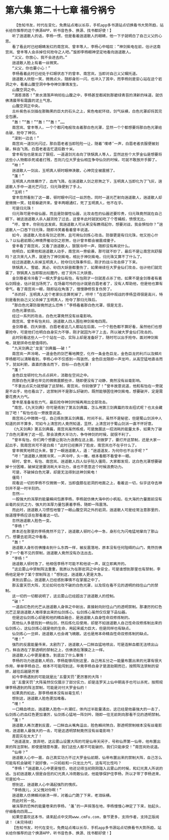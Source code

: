 # 第六集 第二十七章 福兮祸兮
        【告知书友，时代在变化，免费站点难以长存，手机app多书源站点切换看书大势所趋，站长给你推荐的这个换源APP，听书音色多、换源、找书都好使！】
       听了逍遥散人的话，李杨一愣，但是看着逍遥散人的眼睛，他一下子就明白了自己义父的心思。
       看了看此时已经眼睛发红的南宫岚、曾丰等人，李杨心中暗叹：“神剑紫电在前，估计这南宫岚、曾丰等人会杀掉任何抢夺之人吧。”旋即李杨眼神坚定地看向逍遥散人。
       “义父，你放心，我不会进去的。”
       逍遥散人脸上有着一丝微笑。
       “义父，你也要小心！”
       李杨看着此时已经处于红眼状态下的曾丰、南宫岚，当即对自己义父嘱托道。
       逍遥散人欣慰一笑，微微点头，随即身形一闪，也冲入了其中，而李杨则是安心站在这个岩洞之中，看着山腹空洞中争夺神剑事情发生。
       山腹空洞之中。
       “滴答滴答！”泉水滴落声响彻在山腹之中，李杨甚至都闻到那碧绿青苔的清新的味道，就仿佛清晨带有霜露的泥土气息。
       山腹空洞正中央。
       古朴紫色长剑插在那黝黑的巨大的石头之上，紫色电蛇环绕，剑气纵横，白色光罩却将其完全包裹。
       “轰！”“轰！”“轰！”“轰！”……
       南宫岚、曾丰等人，一个个都闪电般攻击着那白色光罩，显然一个个都想要将那白色光罩给击破，抢夺了神剑。
       “滚到一边去！”
       南宫岚一道剑光闪过，那白眉老者当即险险一让，随着‘噗哧’一声，白眉老者衣服便被划破，鲜血飞溅，白眉老者连忙退后数十米。
       曾丰有怡也是发出了狠招，一道道剑光击向了铁锅真人等人，显然这些个大罗金仙是想要将这些小人物都杀死或者打残，否则几位大罗金仙相互争夺仙剑的时候，可就不敢放开手脚了。
       “咻！”
       逍遥散人一剑出，玉明真人顿时眼神涣散，心神完全被震撼了。
       “蓬！”
       玉明真人肉体爆炸了，血肉飞溅，在逍遥散人剑之悲煞之下，玉明真人当即化为了飞灰，逍遥散人手中一道光芒闪过，归元珠便到了手上。
       “玉明！”
       曾丰忽然看到了这一幕，顿时眼中闪过一丝厉色，同时一道光芒射向逍遥散人，逍遥散人却是微微一笑，轻易躲避开来。曾丰两眼通红，死了玉明真人，他不在乎。
       可是归元珠！
       归元珠可是中级仙器，而且是防御性仙器，比攻击性的仙器还要珍贵，归元珠竟然就在自己眼下，被这逍遥散人杀人越货抢了过去，这曾丰此时就犹如吃了个苍蝇般，愤恨无比。
       “哼，曾丰，你别在这发疯，我逍遥散人可从来没有瞧得起你，想要对战，我会惧怕你？”逍遥散人一口吞下归元珠，随即冷笑着看着曾丰说道。
       如今，逍遥散人攻击有剑之悲煞，且可用仙剑炼心攻击。防御更是有归元珠，他又担心什么？以仙君前期心神境界催动剑之悲煞，估计曾丰都会被震成傻子。
       曾丰看了南宫岚，又看了逍遥散人，狠狠冷哼一声，随即没有再说什么。
       他明白，如果他和逍遥散人动手，南宫岚一旁偷袭，那可就不妙了，最后不是让南宫岚舒服吗？这次来凡人界，就是为了神剑紫电，相比于神剑紫电，归元珠又算不了什么了。
       经过逍遥散人杀掉玉明真人，抢夺归元珠事件后，刚才的战斗攻击停了下来。
       铁锅真人、雪姬、真必、砂四大妖兽都重伤了，如果继续任大罗金仙们攻击，估计他们就完蛋了，铁锅真人当即取出纭膻丹，给了另外三大妖兽。
       金剑尊者冷冷看了一眼大罗金仙有怡，有怡刚才一剑就差点杀了他，如果不是金剑尊者有着仙剑翔金，估计就当场死了。在场最可怜的估计就是白眉老者了，没有人帮助他，但是他也算有骨气，看了南宫岚一眼，随即站在角落了，慢慢静修恢复伤势了。
       “杀的好，玉明真人这个老家伙总算死掉了，哼哼！”在岩洞中观战的李杨显得很是高兴，特别是看到自己义父杀掉了玉明真人，抢夺了那归元珠后。
       “那白色光罩防御竟然这么恐怖！”李杨看着那白色光罩，很是无言。
       白色光罩依旧。
       经过一系列的攻击，白色光罩竟然没有丝毫影响。
       南宫岚、曾丰有怡夫妇、逍遥散人四人围在神剑紫电四周。
       金剑尊者、四大妖兽、白眉老者这几人都站在后面，一个个脸色都不算好看，虽然他们也想要抢夺，可是他们也明白自身实力不够，刚才就因为冲了上去，所以被大罗金仙们攻击的。
       此时别看这些人一个个站在一边，实际上却是准备好了，随时可以出手抢夺。面对神剑紫电，就是拼命也是值得的。
       “九天剑典之‘龙变’剑典篇——破！”
       南宫岚一声冷喝，一道金色的剑芒蓦地腾空，化作一条金色巨龙，金色巨龙的利爪以及鳞片李杨都可以清晰看到，李杨心中不仅感到一阵骇然，金色巨龙随即一声龙吟，从高空猛地直击而下，犹如利箭，直直的轰击而下，目标——白色光罩！
       “蓬！”
       金色巨龙顿时化为点点碎片，消散在空间之中。
       而那白色光罩也罕见的微微震颤些许，随即便没有了动静，竟然没有丝毫影响。
       “不拿出点实力就想破了这禁制，南宫岚，你别做梦了！”曾丰故意说道，他和有怡在一旁就是不出手，他也看出了，这禁制并不是那么好破的，既然能够困住神剑紫电，想要破开，定是需要花费大力气。
       曾丰是准备省些力气，最后抢夺神剑时候再用出全部攻击。
       “南宫，《九天剑典》你可是练到了第五剑典篇，怎么用第三剑典篇的攻击招式呢？也太会藏拙了吧！”有怡也在一旁故意说道。
       南宫岚心中微微一怔，自己练到第五剑典篇，时间不长，虽然不是秘密，但是蜀山剑派中人知道的并不算多，可如今上清宫的人竟然知道，显然，上清宫对于蜀山剑派一直不怀好意。
       《九天剑典》第五剑典篇，南宫岚虽然练成，可是施展这一招消耗的能量太多，如果为了破了白色光罩用了这一招，那会浪费大半功力，争夺神剑的时候，就很不利了。
       “曾丰有怡，你们两个想要让我功力浪费在这上面，别做梦了，要打开这禁制，还是大家一起出手，我南宫岚可不是白痴！”此时已经撕开了脸皮，南宫岚也不在乎什么了。
       曾丰微笑地转过头来，瞥了一眼逍遥散人，道：“逍遥道友，为何你也不出手呢？”
       “哼！”逍遥散人微微冷笑，一声冷哼，头一撇，根本看都不看曾丰一眼。
       顿时，曾丰、有怡、南宫岚、逍遥散人四人似乎陷入僵局，大家都发现，这白色光罩想要破掉十分困难，破掉定是要消耗大半功力，谁也不愿意这个时候浪费功力。
       可是，不破掉白色光罩，却是无法得到这神剑紫电！
       僵局！
       观看这一切的李杨不仅微微一笑，当即盘膝在岩洞的地面之上，看着这一切，似乎这夺去神剑并不是一时半刻的。
       忽然——
       一股强大的浑厚的能量瞬间包裹李杨，李杨就仿佛大海中的小帆船，在大海的力量面前没有丝毫的反抗之力，强大的浑厚力量包裹着李杨，随即一阵震荡。
       而此时，逍遥散人习惯性地瞥了一眼山腹空洞之外的岩洞，逍遥散人可是经常注意那里的，按道理李杨应该在那看着这一切。
       忽然逍遥散人脸色一变。
       “李杨！”
       原本还在那里的李杨竟然不见了，逍遥散人顿时心中一急，身形化为闪电猛地窜向了那山门，想要去岩洞之中看看。
       “轰！”
       逍遥散人身形仿佛撞击到什么东西一样，被反震落地，原本没有任何阻碍的山门，竟然仿佛多了一个看不见的禁制，逍遥散人竟然没有办法出去。
       “李杨！”
       逍遥散人顿时急了，他相信李杨不可能不和他说一声，就立即离开的。
       “这云雾山中禁制阵法重重，我原以为在那岩洞之中会安全，可是谁想到那里也有禁制，李杨他定是中了某个禁制阵法！”想到这，逍遥散人更是大急。
       来到云雾山，逍遥散人已经感到事情不在掌握之中了。
       那五雷天罚大阵，无论如何也攻不破的白色光罩，以及现在看不见的透明的挡住山门的禁制。
       这一切的一切都说明了，这云雾山已经超出了逍遥散人的控制。
       “破！”
       一道血红色的光芒从逍遥散人身体之中射出，直接射向封住山门的透明禁制。那凄厉的红色光芒正是逍遥散人难得拿出来的仙剑炼心。仙剑炼心虽然仅仅是下品仙器。
       但是这仙剑炼心却是和他的精血融合，是逍遥散人自身性命双修炼制的。
       其他仙人多是找到一柄仙剑，然后炼化后使用，却是不如逍遥散人自己性命双修炼制出来的仙剑炼心，这仙剑炼心就是他的生命，用起来威力巨大，但是同样也有缺点。
       仙剑炼心一旦碎，逍遥散人也会魂飞魄散。这也是用本命精血性命双修炼制的缺点。
       “噗！”
       强烈的反震能量传来，太剧烈了，逍遥散人一口鲜血猛地喷出，可是连鲜血都无法喷出山门，鲜血洒在了那透明的禁制之上，仿佛洒在薄膜之上一样。
       逍遥散人心中更是着急，到底出了什么事情！
       李杨的功力逍遥散人明白，李杨能够闯到这里，自己用五分之一能量布置出来的光罩有很大作用，单单李杨自己，根本不可能闯到这，毕竟李杨自身才是渡劫期而已，按照阵法禁制的安排，越往后越是厉害
       如今李杨遇到的可能就是比‘五雷天罚’更厉害的大阵！
       这‘五雷天罚’大阵虽然仅仅展示了部分实力，却是连罗天上仙中期高手也可以杀死，按照规律李杨遇到的阵法禁制，可能是对付大罗金仙的！
       如果真的如此，那李杨根本没有丝毫生机！
       想到这，逍遥散人脸色更加难看。
       “噗！”
       一口精血喷出，逍遥散人脸色一片潮红，体内过半能量涌出，这已经是他最强大的一击了，仙剑炼心的血红色更加凄厉，仙剑炼心猛地一阵剑吟，随即一往无前刺向那看不见的透明禁制。
       “蓬！”
       逍遥散人再次遭到反震，一口鲜血从嘴角溢出，脸色瞬间煞白，那透明禁制根本没有丝毫影响，逍遥散人最强大的一击，可是这透明禁制竟然没有丝毫影响？
       差距实在太大了！
       “逍遥道友，放弃吧，这云雾山设置大阵的可是仙帝天闲子，号称仙界第一仙帝，他布置出来的阵法禁制，即使是随意布置，我们这些人都不可能破的，我们只能承受！”南宫岚劝说道。
       “仙帝？”
       逍遥散人心中一震，自己真实功力不过大罗金仙前期，仙帝布置出来的禁制大阵，自己怎么可能有机会破呢？就好像，一只蚂蚁和一只龙比力气，这有可比性吗？
       “李杨！”逍遥散人心中更是惶恐，他还记得当初刚刚踏入云雾山的时候，和幻光真人所说的话。当初逍遥散人很是自信的幻光真人冷雨散仙说，他能够保护住李杨，所以才带了李杨进来，可是如今——
       想到这，逍遥散人心中涌起强烈的愧疚。
       “李杨我儿，义父愧对你啊！”
       逍遥散人仿佛瞬间崩溃一样，对着山门跪了下来，老泪纵横。
       而此时另一处。
       被浑厚的恐怖的能量卷来的李杨，‘蓬’的一声摔落在地，李杨慢慢心神定了下来，抬起头，仔细看向四周……
       如果您喜欢这本书，请来起点中文网www.cmFu.com，章节更多，支持作者，支持正版阅读！（未完待续）
       【告知书友，时代在变化，免费站点难以长存，手机app多书源站点切换看书大势所趋，站长给你推荐的这个换源APP，听书音色多、换源、找书都好使！】